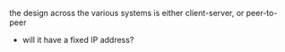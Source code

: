 
the design across the various systems is either client-server, or peer-to-peer
- will it have a fixed IP address?
